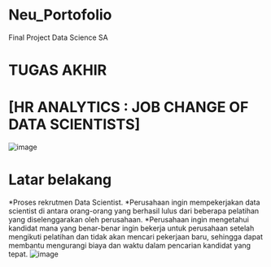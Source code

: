 # Neu_Portofolio
Final Project Data Science SA 

# TUGAS AKHIR 
# [HR ANALYTICS : JOB CHANGE OF  DATA SCIENTISTS]
![image](https://user-images.githubusercontent.com/80607564/111055812-3302e080-84ac-11eb-9e73-1b04431b0240.png)

# Latar belakang
*Proses rekrutmen Data Scientist.
*Perusahaan ingin mempekerjakan data scientist di antara orang-orang yang berhasil lulus dari beberapa pelatihan yang diselenggarakan oleh perusahaan. 
*Perusahaan ingin mengetahui kandidat mana yang benar-benar ingin bekerja untuk perusahaan setelah mengikuti pelatihan dan tidak akan mencari pekerjaan baru, sehingga dapat membantu mengurangi biaya dan waktu dalam pencarian kandidat yang tepat.
![image](https://user-images.githubusercontent.com/80607564/111055840-6a718d00-84ac-11eb-9535-e3b268a4ead9.png)

